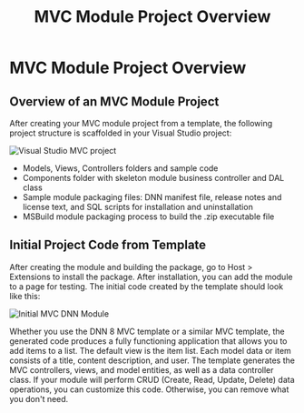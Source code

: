 ﻿---
uid: mvc-module-project-overview
locale: en
title: MVC Module Project Overview
dnnversion: 09.02.00
related-topics: create-module-using-templates
---

# MVC Module Project Overview

## Overview of an MVC Module Project

After creating your MVC module project from a template, the following project structure is scaffolded in your Visual Studio project:

  

![Visual Studio MVC project](/images/scr-mvc-project-vssolution.png)

  

*   Models, Views, Controllers folders and sample code
*   Components folder with skeleton module business controller and DAL class
*   Sample module packaging files: DNN manifest file, release notes and license text, and SQL scripts for installation and uninstallation
*   MSBuild module packaging process to build the .zip executable file

## Initial Project Code from Template

After creating the module and building the package, go to Host \> Extensions to install the package. After installation, you can add the module to a page for testing. The initial code created by the template should look like this:

  

![Initial MVC DNN Module](/images/scr-mvc-module-template-view.png)

  

Whether you use the DNN 8 MVC template or a similar MVC template, the generated code produces a fully functioning application that allows you to add items to a list. The default view is the item list. Each model data or item consists of a title, content description, and user. The template generates the MVC controllers, views, and model entities, as well as a data controller class. If your module will perform CRUD (Create, Read, Update, Delete) data operations, you can customize this code. Otherwise, you can remove what you don't need.

